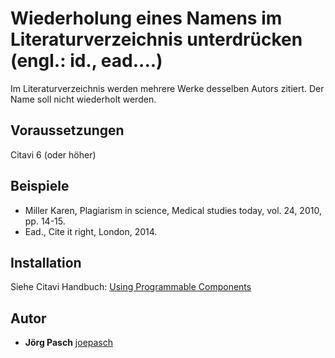 # Wiederholung eines Namens im Literaturverzeichnis unterdrücken (engl.: id., ead....)

Im Literaturverzeichnis werden mehrere Werke desselben Autors zitiert. Der Name soll nicht wiederholt werden.

## Voraussetzungen
Citavi 6 (oder höher)

## Beispiele

- Miller Karen, Plagiarism in science, Medical studies today, vol. 24, 2010, pp. 14-15.
- Ead., Cite it right, London, 2014.

## Installation
Siehe Citavi Handbuch: [Using Programmable Components](https://www.citavi.com/programmable_components)

## Autor

* **Jörg Pasch** [joepasch](https://github.com/joepasch)
